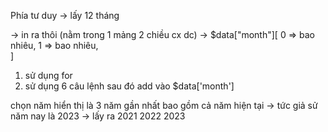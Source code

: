 Phía tư duy
-> lấy 12 tháng

-> in ra thôi (nằm trong 1 mảng 2 chiều cx dc)
-> $data["month"][
                   0 => bao nhiêu,
                   1 => bao nhiêu,     
                ]

1. sử dụng for
2. sử dụng 6 câu lệnh sau đó add vào $data['month']


chọn năm hiển thị là 3 năm gần nhất bao gồm cả năm hiện tại 
-> tức giả sử năm nay là 2023 -> lấy ra 2021 2022 2023